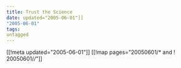 ```yaml
---
title: Trust the Science
date: updated="2005-06-01"]]
"2005-06-01"
tags:
untagged
---
```

[[!meta updated="2005-06-01"]]
[[!map pages="20050601/* and ! 20050601/*/*"]]
